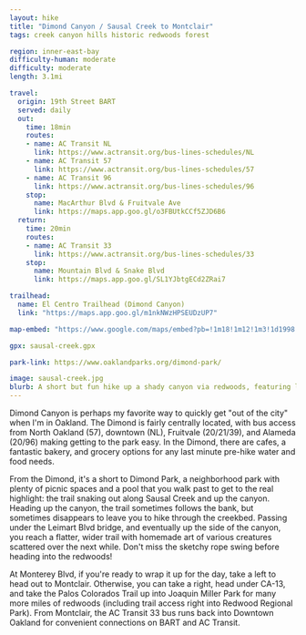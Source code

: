 ```yaml
---
layout: hike
title: "Dimond Canyon / Sausal Creek to Montclair"
tags: creek canyon hills historic redwoods forest

region: inner-east-bay
difficulty-human: moderate
difficulty: moderate
length: 3.1mi

travel:
  origin: 19th Street BART
  served: daily
  out:
    time: 18min
    routes:
    - name: AC Transit NL
      link: https://www.actransit.org/bus-lines-schedules/NL
    - name: AC Transit 57
      link: https://www.actransit.org/bus-lines-schedules/57
    - name: AC Transit 96
      link: https://www.actransit.org/bus-lines-schedules/96
    stop:
      name: MacArthur Blvd & Fruitvale Ave
      link: https://maps.app.goo.gl/o3FBUtkCCf5ZJD6B6
  return:
    time: 20min
    routes:
    - name: AC Transit 33
      link: https://www.actransit.org/bus-lines-schedules/33
    stop:
      name: Mountain Blvd & Snake Blvd
      link: https://maps.app.goo.gl/SL1YJbtgECd2ZRai7

trailhead:
  name: El Centro Trailhead (Dimond Canyon)
  link: "https://maps.app.goo.gl/m1nkNWzHPSEUDzUP7"

map-embed: "https://www.google.com/maps/embed?pb=!1m18!1m12!1m3!1d1998.8628781032205!2d-122.21592565269941!3d37.8063786292708!2m3!1f0!2f0!3f0!3m2!1i1024!2i768!4f13.1!3m3!1m2!1s0x808f87a6426399bd%3A0xa3fc76db505b8125!2sEl%20Centro%20Trailhead%20(Dimond%20Canyon)!5e0!3m2!1sen!2sus!4v1721169723503!5m2!1sen!2sus"

gpx: sausal-creek.gpx

park-link: https://www.oaklandparks.org/dimond-park/

image: sausal-creek.jpg
blurb: A short but fun hike up a shady canyon via redwoods, featuring lots of community art.
---
```


Dimond Canyon is perhaps my favorite way to quickly get "out of the city" when I'm in Oakland. The Dimond is fairly centrally located, with bus access from North Oakland (57), downtown (NL), Fruitvale (20/21/39), and Alameda (20/96) making getting to the park easy. In the Dimond, there are cafes, a fantastic bakery, and grocery options for any last minute pre-hike water and food needs.

From the Dimond, it's a short to Dimond Park, a neighborhood park with plenty of picnic spaces and a pool that you walk past to get to the real highlight: the trail snaking out along Sausal Creek and up the canyon. Heading up the canyon, the trail sometimes follows the bank, but sometimes disappears to leave you to hike through the creekbed. Passing under the Leimart Blvd bridge, and eventually up the side of the canyon, you reach a flatter, wider trail with homemade art of various creatures scattered over the next while. Don't miss the sketchy rope swing before heading into the redwoods!

At Monterey Blvd, if you're ready to wrap it up for the day, take a left to head out to Montclair. Otherwise, you can take a right, head under CA-13, and take the Palos Colorados Trail up into Joaquin Miller Park for many more miles of redwoods (including trail access right into Redwood Regional Park). From Montclair, the AC Transit 33 bus runs back into Downtown Oakland for convenient connections on BART and AC Transit.